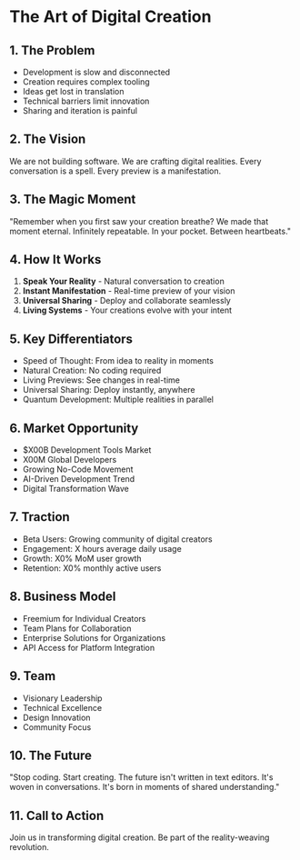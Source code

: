 # The Art of Digital Creation

## 1. The Problem
- Development is slow and disconnected
- Creation requires complex tooling
- Ideas get lost in translation
- Technical barriers limit innovation
- Sharing and iteration is painful

## 2. The Vision
We are not building software.
We are crafting digital realities.
Every conversation is a spell.
Every preview is a manifestation.

## 3. The Magic Moment
"Remember when you first saw your creation breathe?
We made that moment eternal.
Infinitely repeatable.
In your pocket.
Between heartbeats."

## 4. How It Works
1. **Speak Your Reality** - Natural conversation to creation
2. **Instant Manifestation** - Real-time preview of your vision
3. **Universal Sharing** - Deploy and collaborate seamlessly
4. **Living Systems** - Your creations evolve with your intent

## 5. Key Differentiators
- Speed of Thought: From idea to reality in moments
- Natural Creation: No coding required
- Living Previews: See changes in real-time
- Universal Sharing: Deploy instantly, anywhere
- Quantum Development: Multiple realities in parallel

## 6. Market Opportunity
- $X00B Development Tools Market
- X00M Global Developers
- Growing No-Code Movement
- AI-Driven Development Trend
- Digital Transformation Wave

## 7. Traction
- Beta Users: Growing community of digital creators
- Engagement: X hours average daily usage
- Growth: X0% MoM user growth
- Retention: X0% monthly active users

## 8. Business Model
- Freemium for Individual Creators
- Team Plans for Collaboration
- Enterprise Solutions for Organizations
- API Access for Platform Integration

## 9. Team
- Visionary Leadership
- Technical Excellence
- Design Innovation
- Community Focus

## 10. The Future
"Stop coding.
Start creating.
The future isn't written in text editors.
It's woven in conversations.
It's born in moments of shared understanding."

## 11. Call to Action
Join us in transforming digital creation.
Be part of the reality-weaving revolution. 